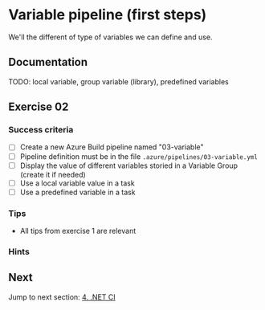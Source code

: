# Variable pipeline (first steps)

We'll the different of type of variables we can define and use.

## Documentation

TODO: local variable, group variable (library), predefined variables

## Exercise 02

### Success criteria

- [ ] Create a new Azure Build pipeline named "03-variable"
- [ ] Pipeline definition must be in the file `.azure/pipelines/03-variable.yml`
- [ ] Display the value of different variables storied in a Variable Group (create it if needed)
- [ ] Use a local variable value in a task
- [ ] Use a predefined variable in a task

### Tips

- All tips from exercise 1 are relevant

### Hints

## Next

Jump to next section: [4. .NET CI](./04-ci-dotnet.md)

